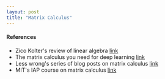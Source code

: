 ```yaml
---
layout: post
title: "Matrix Calculus"
---
```


#### References
 - Zico Kolter's review of linear algebra [link](https://www.cs.cmu.edu/~zkolter/course/linalg/linalg_notes.pdf)
 - The matrix calculus you need for deep learning [link](https://arxiv.org/pdf/1802.01528)
 - Less wrong's series of blog posts on matrix calculus [link](https://www.lesswrong.com/posts/9L9XuXhLYBm47yYkf/a-primer-on-matrix-calculus-part-1-basic-review)
 - MIT's IAP course on matrix calculus [link](https://ocw.mit.edu/courses/18-s096-matrix-calculus-for-machine-learning-and-beyond-january-iap-2023/pages/lecture-notes/)
